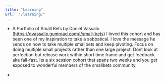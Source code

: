 ```yaml
---
title: "Learning"
url:  "/learning/"
---
```


- A Portfolio of Small Bets by Daniel Vassalo (https://dvassallo.gumroad.com/l/small-bets)
  I loved this cohort and has been one of my inspiration to take a sabbatical. I love the message he sends on how to take multiple smallbets and keep pivoting. Focus on doing multiple small projects rather than one large project. Dont look at perfection but release work within short time frame and get feedback aka fail-fast. Its a six session cohort that spans two weeks and you get exposed to wonderful members of the smallbets community.

- 